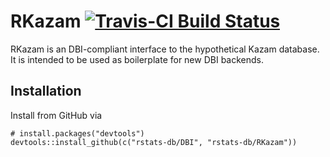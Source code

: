 # RKazam [![Travis-CI Build Status](https://travis-ci.org/rstats-db/RKazam.svg?branch=master)](https://travis-ci.org/rstats-db/RKazam)

RKazam is an DBI-compliant interface to the hypothetical Kazam database. It is intended to be used as boilerplate for new DBI backends.

## Installation

Install from GitHub via

```
# install.packages("devtools")
devtools::install_github(c("rstats-db/DBI", "rstats-db/RKazam"))
```
